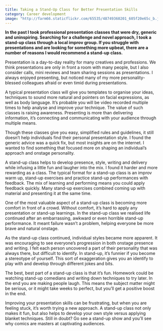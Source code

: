 ```yaml
---
title: Taking a Stand-Up Class for Better Presentation Skills
category: Career development
image: "http://farm66.staticflickr.com/65535/48749360201_605f20e65c_b.jpg"
---
```


**In the past I took professional presentation classes that were dry, generic and uninspiring. Searching for a challenge and novel approach, I took a stand-up class through a local improv group. If you struggle with presentations and are looking for something more upbeat, there are a number of reasons I would recommend a stand-up class.**

Presentation is a day-to-day reality for many creatives and professions. We think presentations are only in front a room with many people, but I also consider calls, mini reviews and team sharing sessions as presentations. I always enjoyed presenting, but noticed many of my more personality-blessed colleagues afraid or even timid during presentations.

A typical presentation class will give you templates to organise your ideas, techniques to sound more natural and pointers on facial expressions, as well as body language. It’s probable you will be video recorded multiple times to help analyse and improve your technique. The value of such classes is raising awareness. Presenting is more than delivering information, it’s connecting and communicating with your audience through multiple means.

Though these classes give you easy, simplified rules and guidelines, it still doesn’t help individuals find their personal presentation style. I found the generic advice was a quick fix, but most insights are on the internet. I wanted to find something that focused more on shaping an individual’s approach and onstage personality.

A stand-up class helps to develop presence, style, writing and delivery while infusing a little fun and laugher into the mix. I found it harder and more rewarding as a class. The typical format for a stand-up class is an improv warm up, stand-up exercises and practice stand-up performances with feedback. The mix of learning and performing means you could apply feedback quickly. Many stand-up exercises combined coming up with material and presenting it at the same time. 

One of the most valuable aspect of a stand-up class is becoming more comfort in front of a crowd. Without comfort, it’s hard to apply any presentation or stand-up learnings. In the stand-up class we realised life continued after an embarrassing, awkward or even horrible stand-up performance. It meant failure wasn’t a problem, helping everyone be more brave and natural onstage. 

As the stand-up class continued, individual styles became more apparent. It was encouraging to see everyone’s progression in both onstage presence and writing. I felt each person uncovered a part of their personality that was always there, but difficult to identify. In stand-up, it’s funnier if you become a stereotype of yourself. This sort of exaggeration gives you an identify to play with and develop through different jokes and bits. 

The best, best part of a stand-up class is that it’s fun. Homework could be watching stand-up comedians and writing down techniques to try later. In the end you are making people laugh. This means the subject matter might be serious, or it might take weeks to perfect, but you’ll get a positive boost in the end. 

Improving your presentation skills can be frustrating, but when you are feeling stuck, it’s worth trying a new approach. A stand-up class not only makes it fun, but also helps to develop your own style versus applying blanket techniques. Still in doubt? Go see a stand-up show and you’ll see why comics are masters at captivating audiences.
